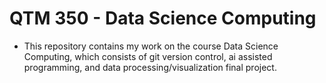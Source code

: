 
# QTM 350 - Data Science Computing
- This repository contains my work on the course Data Science Computing, which consists of git version control, ai assisted programming, and data processing/visualization final project.
